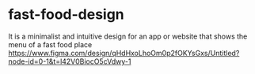 # fast-food-design

It is a minimalist and intuitive design for an app or website that shows the menu of a fast food place
https://www.figma.com/design/qHdHxoLhoOm0p2fOKYsGxs/Untitled?node-id=0-1&t=l42V0BiocO5cVdwy-1
